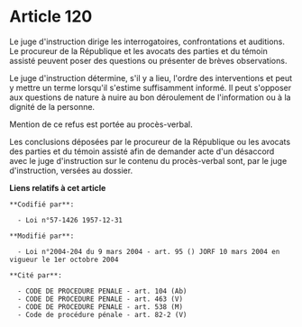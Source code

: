 # Article 120

Le juge d'instruction dirige les interrogatoires, confrontations et auditions. Le procureur de la République et les avocats
des parties et du témoin assisté peuvent poser des questions ou présenter de brèves observations.

Le juge d'instruction détermine, s'il y a lieu, l'ordre des interventions et peut y mettre un terme lorsqu'il s'estime
suffisamment informé. Il peut s'opposer aux questions de nature à nuire au bon déroulement de l'information ou à la dignité
de la personne.

Mention de ce refus est portée au procès-verbal.

Les conclusions déposées par le procureur de la République ou les avocats des parties et du témoin assisté afin de demander
acte d'un désaccord avec le juge d'instruction sur le contenu du procès-verbal sont, par le juge d'instruction, versées au
dossier.

**Liens relatifs à cet article**

	**Codifié par**:

	  - Loi n°57-1426 1957-12-31

	**Modifié par**:

	  - Loi n°2004-204 du 9 mars 2004 - art. 95 () JORF 10 mars 2004 en vigueur le 1er octobre 2004

	**Cité par**:

	  - CODE DE PROCEDURE PENALE - art. 104 (Ab)
	  - CODE DE PROCEDURE PENALE - art. 463 (V)
	  - CODE DE PROCEDURE PENALE - art. 538 (M)
	  - Code de procédure pénale - art. 82-2 (V)
